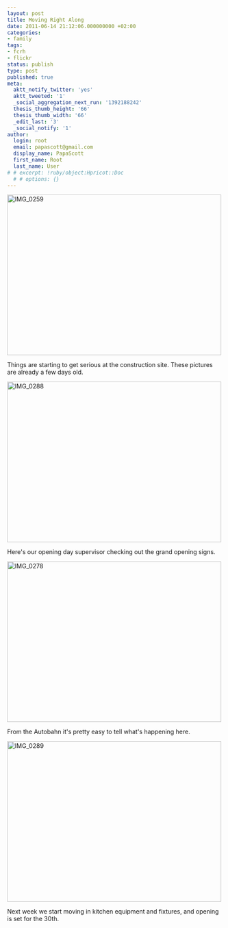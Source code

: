 ```yaml
---
layout: post
title: Moving Right Along
date: 2011-06-14 21:12:06.000000000 +02:00
categories:
- family
tags:
- fcrh
- flickr
status: publish
type: post
published: true
meta:
  aktt_notify_twitter: 'yes'
  aktt_tweeted: '1'
  _social_aggregation_next_run: '1392188242'
  thesis_thumb_height: '66'
  thesis_thumb_width: '66'
  _edit_last: '3'
  _social_notify: '1'
author:
  login: root
  email: papascott@gmail.com
  display_name: PapaScott
  first_name: Root
  last_name: User
# # excerpt: !ruby/object:Hpricot::Doc
  # # options: {}
---
```

<p><a href="http://www.flickr.com/photos/51035717986@N01/5833248800" title="View 'IMG_0259' on Flickr.com"><img border="0" alt="IMG_0259" width="500" src="http://farm3.static.flickr.com/2525/5833248800_5ce0b6173b.jpg" height="375" /></a></p>
<p>Things are starting to get serious at the construction site. These pictures are already a few days old.</p>
<p><a href="http://www.flickr.com/photos/51035717986@N01/5833276160" title="View 'IMG_0288' on Flickr.com"><img border="0" alt="IMG_0288" width="500" src="http://farm3.static.flickr.com/2451/5833276160_a3ff907d41.jpg" height="375" /></a></p>
<p>Here's our opening day supervisor checking out the grand opening signs.</p>
<p><a href="http://www.flickr.com/photos/51035717986@N01/5833268262" title="View 'IMG_0278' on Flickr.com"><img border="0" alt="IMG_0278" width="500" src="http://farm6.static.flickr.com/5182/5833268262_edc5039d2a.jpg" height="375" /></a></p>
<p>From the Autobahn it's pretty easy to tell what's happening here.</p>
<p><a href="http://www.flickr.com/photos/51035717986@N01/5832728001" title="View 'IMG_0289' on Flickr.com"><img border="0" alt="IMG_0289" width="500" src="http://farm4.static.flickr.com/3199/5832728001_aa13c64e05.jpg" height="375" /></a></p>
<p>Next week we start moving in kitchen equipment and fixtures, and opening is set for the 30th.</p>
